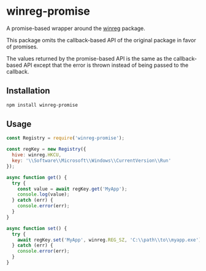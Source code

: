 # winreg-promise

A promise-based wrapper around the [winreg](https://www.npmjs.com/package/winreg) package.

This package omits the callback-based API of the original package in favor of promises.

The values returned by the promise-based API is the same as the callback-based API except that the error is thrown instead of being passed to the callback.

## Installation

```bash
npm install winreg-promise
```

## Usage

```javascript
const Registry = require('winreg-promise');

const regKey = new Registry({
  hive: winreg.HKCU,
  key: '\\Software\\Microsoft\\Windows\\CurrentVersion\\Run'
});

async function get() {
  try {
    const value = await regKey.get('MyApp');
    console.log(value);
  } catch (err) {
    console.error(err);
  }
}

async function set() {
  try {
    await regKey.set('MyApp', winreg.REG_SZ, 'C:\\path\\to\\myapp.exe');
  } catch (err) {
    console.error(err);
  }
}
```
